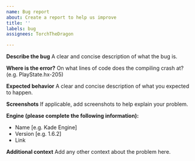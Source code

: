 ```yaml
---
name: Bug report
about: Create a report to help us improve
title: ''
labels: bug
assignees: TorchTheDragon

---
```


**Describe the bug**
A clear and concise description of what the bug is.

**Where is the error?**
On what lines of code does the compiling crash at? (e.g. PlayState.hx-205)

**Expected behavior**
A clear and concise description of what you expected to happen.

**Screenshots**
If applicable, add screenshots to help explain your problem.

**Engine (please complete the following information):**
 - Name [e.g. Kade Engine]
 - Version [e.g. 1.6.2]
 - Link

**Additional context**
Add any other context about the problem here.
